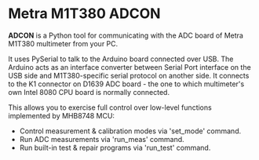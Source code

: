 # Metra M1T380 ADCON

**ADCON** is a Python tool for communicating with the ADC board of Metra M1T380
multimeter from your PC.

It uses PySerial to talk to the Arduino board connected over USB. The Arduino
acts as an interface converter between Serial Port interface on the USB side and
M1T380-specific serial protocol on another side. It connects to the K1 connector
on D1639 ADC board - the one to which multimeter's own Intel 8080 CPU board is
normally connected.

This allows you to exercise full control over low-level functions implemented by
MHB8748 MCU:
- Control measurement & calibration modes via 'set_mode' command.
- Run ADC measurements via 'run_meas' command.
- Run built-in test & repair programs via 'run_test' command.
